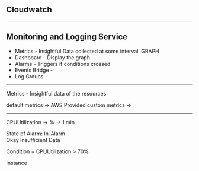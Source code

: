 ## Cloudwatch
-------------
Monitoring and Logging Service
------------
- Metrics - Insightful Data collected at some interval. GRAPH
- Dashboard - Display the graph
- Alarms - Triggers if conditions crossed
- Events Bridge - 
- Log Groups - 
-------------

Metrics - Insightful data of the resources 

default metrics -> AWS Provided
custom metrics -> 

-------------

CPUUtilization -> % -> 1 min

State of Alarm:
In-Alarm  
Okay 
Insufficient Data

Condition = CPUUtilization > 70%



Instance 